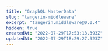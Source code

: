 ```yaml
---
title: "GraphQL MasterData"
slug: "tangerin-middleware"
excerpt: "tangerin.middleware@0.0.4"
hidden: true
createdAt: "2022-07-29T17:53:13.393Z"
updatedAt: "2022-07-29T18:29:27.323Z"
---
```

